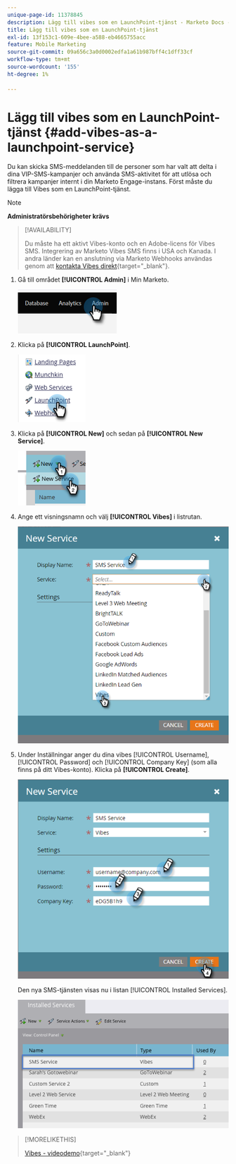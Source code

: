 ```yaml
---
unique-page-id: 11378845
description: Lägg till vibes som en LaunchPoint-tjänst - Marketo Docs - Produktdokumentation
title: Lägg till vibes som en LaunchPoint-tjänst
exl-id: 13f153c1-609e-4bee-a588-eb4665755acc
feature: Mobile Marketing
source-git-commit: 09a656c3a0d0002edfa1a61b987bff4c1dff33cf
workflow-type: tm+mt
source-wordcount: '155'
ht-degree: 1%

---
```


# Lägg till vibes som en LaunchPoint-tjänst {#add-vibes-as-a-launchpoint-service}

Du kan skicka SMS-meddelanden till de personer som har valt att delta i dina VIP-SMS-kampanjer och använda SMS-aktivitet för att utlösa och filtrera kampanjer internt i din Marketo Engage-instans. Först måste du lägga till Vibes som en LaunchPoint-tjänst.

>[!NOTE]
>
>**Administratörsbehörigheter krävs**

>[!AVAILABILITY]
>
>Du måste ha ett aktivt Vibes-konto och en Adobe-licens för Vibes SMS. Integrering av Marketo Vibes SMS finns i USA och Kanada. I andra länder kan en anslutning via Marketo Webhooks användas genom att [kontakta Vibes direkt](https://www.vibes.com/talk-to-sales){target="_blank"}.

1. Gå till området **[!UICONTROL Admin]** i Min Marketo.

   ![](assets/add-vibes-as-a-launchpoint-service-1.png)

1. Klicka på **[!UICONTROL LaunchPoint]**.

   ![](assets/add-vibes-as-a-launchpoint-service-2.png)

1. Klicka på **[!UICONTROL New]** och sedan på **[!UICONTROL New Service]**.

   ![](assets/add-vibes-as-a-launchpoint-service-3.png)

1. Ange ett visningsnamn och välj **[!UICONTROL Vibes]** i listrutan.

   ![](assets/add-vibes-as-a-launchpoint-service-4.png)

1. Under Inställningar anger du dina vibes [!UICONTROL Username], [!UICONTROL Password] och [!UICONTROL Company Key] (som alla finns på ditt Vibes-konto). Klicka på **[!UICONTROL Create]**.

   ![](assets/add-vibes-as-a-launchpoint-service-5.png)

   Den nya SMS-tjänsten visas nu i listan [!UICONTROL Installed Services].

   ![](assets/add-vibes-as-a-launchpoint-service-6.png)

>[!MORELIKETHIS]
>
>[Vibes - videodemo](https://vimeo.com/215233767/1ed136adbc){target="_blank"}

